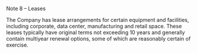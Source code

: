 Note 8 – Leases

The Company has lease arrangements for certain equipment and facilities, including corporate, data center, manufacturing and
retail space. These leases typically have original terms not exceeding 10 years and generally contain multiyear renewal options,
some of which are reasonably certain of exercise.